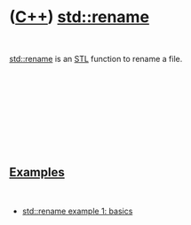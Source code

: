 
 

 

 

 

 

([C++](Cpp.md)) [std::rename](CppRename.md)
=============================================

 

[std::rename](CppRename.md) is an [STL](CppStl.md) function to rename
a file.

 

 

 

 

 

[Examples](CppExample.md)
--------------------------

 

-   [std::rename example 1: basics](CppRenameExample1.md)

 

 

 

 

 

 

